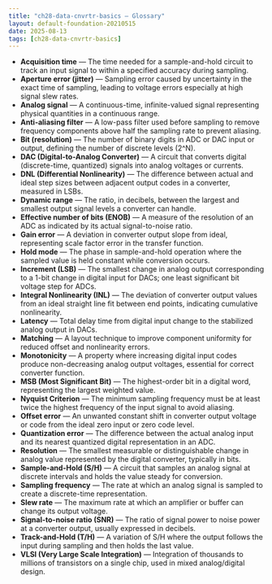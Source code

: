 ```yaml
---
title: "ch28-data-cnvrtr-basics — Glossary"
layout: default-foundation-20210515
date: 2025-08-13
tags: [ch28-data-cnvrtr-basics]
---
```


- **Acquisition time** — The time needed for a sample-and-hold circuit to track an input signal to within a specified accuracy during sampling.  
- **Aperture error (jitter)** — Sampling error caused by uncertainty in the exact time of sampling, leading to voltage errors especially at high signal slew rates.  
- **Analog signal** — A continuous-time, infinite-valued signal representing physical quantities in a continuous range.  
- **Anti-aliasing filter** — A low-pass filter used before sampling to remove frequency components above half the sampling rate to prevent aliasing.  
- **Bit (resolution)** — The number of binary digits in ADC or DAC input or output, defining the number of discrete levels (2^N).  
- **DAC (Digital-to-Analog Converter)** — A circuit that converts digital (discrete-time, quantized) signals into analog voltages or currents.  
- **DNL (Differential Nonlinearity)** — The difference between actual and ideal step sizes between adjacent output codes in a converter, measured in LSBs.  
- **Dynamic range** — The ratio, in decibels, between the largest and smallest output signal levels a converter can handle.  
- **Effective number of bits (ENOB)** — A measure of the resolution of an ADC as indicated by its actual signal-to-noise ratio.  
- **Gain error** — A deviation in converter output slope from ideal, representing scale factor error in the transfer function.  
- **Hold mode** — The phase in sample-and-hold operation where the sampled value is held constant while conversion occurs.  
- **Increment (LSB)** — The smallest change in analog output corresponding to a 1-bit change in digital input for DACs; one least significant bit voltage step for ADCs.  
- **Integral Nonlinearity (INL)** — The deviation of converter output values from an ideal straight line fit between end points, indicating cumulative nonlinearity.  
- **Latency** — Total delay time from digital input change to the stabilized analog output in DACs.  
- **Matching** — A layout technique to improve component uniformity for reduced offset and nonlinearity errors.  
- **Monotonicity** — A property where increasing digital input codes produce non-decreasing analog output voltages, essential for correct converter function.  
- **MSB (Most Significant Bit)** — The highest-order bit in a digital word, representing the largest weighted value.  
- **Nyquist Criterion** — The minimum sampling frequency must be at least twice the highest frequency of the input signal to avoid aliasing.  
- **Offset error** — An unwanted constant shift in converter output voltage or code from the ideal zero input or zero code level.  
- **Quantization error** — The difference between the actual analog input and its nearest quantized digital representation in an ADC.  
- **Resolution** — The smallest measurable or distinguishable change in analog value represented by the digital converter, typically in bits.  
- **Sample-and-Hold (S/H)** — A circuit that samples an analog signal at discrete intervals and holds the value steady for conversion.  
- **Sampling frequency** — The rate at which an analog signal is sampled to create a discrete-time representation.  
- **Slew rate** — The maximum rate at which an amplifier or buffer can change its output voltage.  
- **Signal-to-noise ratio (SNR)** — The ratio of signal power to noise power at a converter output, usually expressed in decibels.  
- **Track-and-Hold (T/H)** — A variation of S/H where the output follows the input during sampling and then holds the last value.  
- **VLSI (Very Large Scale Integration)** — Integration of thousands to millions of transistors on a single chip, used in mixed analog/digital design.
